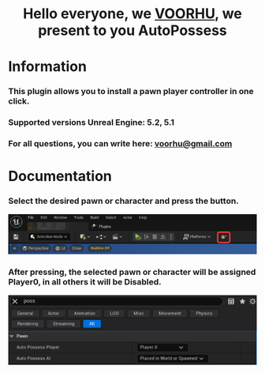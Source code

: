 
<h1 align="center">Hello everyone, we <a href="https://boosty.to/adscore/" target="_blank">VOORHU</a>, we present to you AutoPossess</h1>

<!--<p align="center">
<img src="https://github.com/ortuz/ADSCoreLite/blob/master/Images/ADSCoreLiteLogo.png" width=50% height=50%>
</p>-->
  
# Information

### This plugin allows you to install a pawn player controller in one click.

### Supported versions Unreal Engine: 5.2, 5.1

### For all questions, you can write here: voorhu@gmail.com

# Documentation

### Select the desired pawn or character and press the button.

![ScreenShot](Images/button.png)

### After pressing, the selected pawn or character will be assigned Player0, in all others it will be Disabled.

![ScreenShot](Images/possess.png)